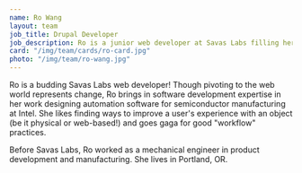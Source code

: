```yaml
---
name: Ro Wang
layout: team
job_title: Drupal Developer
job_description: Ro is a junior web developer at Savas Labs filling her brain daily with myriad things the team throws at her.
card: "/img/team/cards/ro-card.jpg"
photo: "/img/team/ro-wang.jpg"
---
```


Ro is a budding Savas Labs web developer! Though pivoting to the web world
represents change, Ro brings in software development expertise in her work designing automation software for semiconductor manufacturing at Intel. She likes finding ways to improve a user's experience with an object (be it physical or web-based!) and goes gaga for good "workflow" practices.

Before Savas Labs, Ro worked as a mechanical engineer in product development and manufacturing. She lives in Portland, OR.
